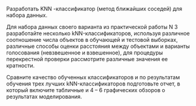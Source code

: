 Разработать KNN -классификатор (метод ближайших соседей) для набора данных.

Для набора данных своего варианта из практической работы N 3 разработайте несколько kNN-классификаторов,
используя различное соотношение числа объектов в обучающей и тестовой выборках,
различные способы оценки расстояния между объектами и варианты голосования (невзвешенное и взвешенное),
для процедуры перекрестной проверки рассмотрите различные значения ее кратности.

Сравните качество обученных классификаторов и по результатам обучения 
трех лучших kNN-классификаторов подготовьте отчет,
в который включите табличные и 4 – 6 графических обзоров о результатах моделирования.
